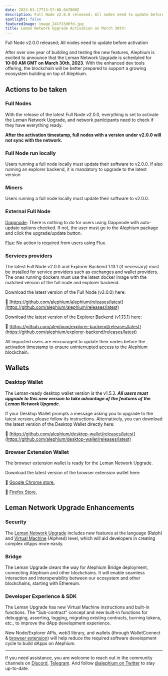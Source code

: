 ```yaml
---
date: 2023-03-17T13:57:08.047000Z
description: Full Node v2.0.0 released; All nodes need to update before activation
spotlight: false
featuredImage: image_241f33d0fd.jpg
title: Leman Network Upgrade Activation on March 30th!
---
```

Full Node v2.0.0 released; All nodes need to update before activation

After over one year of building and testing the new features, Alephium is excited to announce that the Leman Network Upgrade is scheduled for **10:00 AM GMT on March 30th, 2023**. With the enhanced dev tools offering, the blockchain will be better prepared to support a growing ecosystem building on top of Alephium.

## Actions to be taken

### Full Nodes

With the release of the latest Full Node v2.0.0, everything is set to activate the Leman Network Upgrade, and network participants need to check if they have everything ready.

**After the activation timestamp, full nodes with a version under v2.0.0 will not sync with the network.**

### **Full Node run locally**

Users running a full node locally must update their software to v2.0.0. If also running an explorer backend, it is mandatory to upgrade to the latest version

### **Miners**

Users running a full node locally must update their software to v2.0.0.

### **External Full Node**

[Dappnode](https://dappnode.com/): There is nothing to do for users using Dappnode with auto-update options checked. If not, the user must go to the Alephium package and click the upgrade/update button.

[Flux](https://runonflux.io/): No action is required from users using Flux.

### **Services providers**

The latest Full Node v2.0.0 and Explorer Backend 1.13.1 (if necessary) must be installed for service providers such as exchanges and wallet providers. The ones running dockers must use the latest docker image with the matched version of the full node and explorer backend.

Download the latest version of the Full Node (v2.0.0) here:

🔗 [https://github.com/alephium/alephium/releases/latest](https://github.com/alephium/alephium/releases/latest)

Download the latest version of the Explorer Backend (v1.13.1) here:

🔗 [https://github.com/alephium/explorer-backend/releases/latest](https://github.com/alephium/explorer-backend/releases/latest)

All impacted users are encouraged to update their nodes before the activation timestamp to ensure uninterrupted access to the Alephium blockchain.

## Wallets

### **Desktop Wallet**

The Leman-ready desktop wallet version is the v1.5.3. **_All users must upgrade to this new version to take advantage of the features of the Leman Network Upgrade._**

If your Desktop Wallet prompts a message asking you to upgrade to the latest version, please follow its instructions. Alternatively, you can download the latest version of the Desktop Wallet directly here:

🔗 [https://github.com/alephium/desktop-wallet/releases/latest](https://github.com/alephium/desktop-wallet/releases/latest)

### **Browser Extension Wallet**

The browser extension wallet is ready for the Leman Network Upgrade.

Download the latest version of the browser extension wallet here:

🔗 [Google Chrome store.](https://chrome.google.com/webstore/detail/alephium-extension-wallet/gdokollfhmnbfckbobkdbakhilldkhcj)

🔗 [Firefox Store.](https://addons.mozilla.org/en-US/firefox/addon/alephiumextensionwallet/)

## Leman Network Upgrade Enhancements

### **Security**

The [Leman Network Upgrade](/news/post/announcing-the-leman-network-upgrade-c01a81e65f0e) includes new features at the language (Ralph) and [Virtual Machine](/news/post/meet-alphred-a-virtual-machine-like-no-others-85ce86540025) (Alphred) level, which will aid developers in creating complex dApps more easily.

### **Bridge**

The Leman Upgrade clears the way for Alephium Bridge deployment, connecting Alephium and other blockchains. It will enable seamless interaction and interoperability between our ecosystem and other blockchains, starting with Ethereum.

### **Developer Experience & SDK**

The Leman Upgrade has new Virtual Machine instructions and built-in functions. The “Sub-contract” concept and new built-in functions for debugging, asserting, logging, migrating existing contracts, burning tokens, etc., to improve the dApp development experience.

New Node/Explorer APIs, web3 library, and wallets (through WalletConnect & [browser extension](/news/post/alephium-launches-browser-extension-wallet-706dfeda98f5)) will help reduce the required software development cycle to build dApps on Alephium.

---

If you need assistance, you are welcome to reach out in the community channels on [Discord](/discord), [Telegram](https://t.me/alephiumgroup). And follow [@alephium on Twitter](https://twitter.com/alephium) to stay up-to-date.
